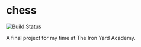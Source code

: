 chess
=====
[![Build Status](https://travis-ci.org/masondesu/chess.js.png?branch=master)](https://travis-ci.org/masondesu/chess.js)

A final project for my time at The Iron Yard Academy.
